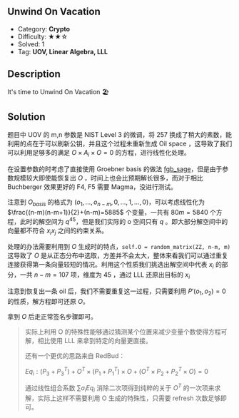 ## Unwind On Vacation

- Category: **Crypto**
- Difficulty: ★★☆
- Solved: 1
- Tag: **UOV, Linear Algebra, LLL**

## Description

It's time to Unwind On Vacation 🏖️

## Solution

题目中 UOV 的 m,n 参数是 NIST Level 3 的微调，将 257 换成了稍大的素数，能利用的点在于可以刷新公钥，并且这个过程未重新生成 Oil space ，这导致了我们可以利用足够多的满足 $O\times A_i\times O=0$ 的方程，进行线性化处理。

在设置参数的时考虑了直接使用 Groebner basis 的做法 [fgb_sage](https://github.com/mwageringel/fgb_sage)，但是由于参数规模较大即使能恢复出 $O$ ，时间上也会比预期解长很多，而对于相比 Buchberger 效果更好的 F4, F5 需要 Magma，没进行测试。

注意到 $O_{basis}$ 的格式为 $(o_1,\dots,o_{n-m},0,\dots,1,\dots,0)$，可以考虑线性化为 $\frac{(n-m)(n-m+1)}{2}+(n-m)=5885$ 个变量，一共有 $80m=5840$ 个方程，此时的解空间为 $q^{45}$，但是我们实际的 o 空间只有 $q$ 。即大部分解空间中的向量都不符合 $x_ix_j$ 之间的约束关系。

处理的办法需要利用到 $O$ 生成时的特点，`self.O = random_matrix(ZZ, n-m, m)` 这导致了 $O$ 是从正态分布中选取，方差并不会太大，整体来看我们可以通过重复连接获得第一条向量较短的情况。利用这个性质我们挑选出解空间中代表 $x_i$ 的部分，一共 $n-m=107$ 项，维度为 $45$ ，通过 LLL 还原出目标的 $x_i$

注意到恢复出一条 oil 后，我们不需要重复这一过程，只需要利用 $P'(o_1,o_2)=0$ 的性质，解方程即可还原 $O$。

拿到 $O$ 后走正常签名步骤即可。

> 实际上利用 O 的特殊性能够通过猜测某个位置来减少变量个数使得方程可解，相比使用 LLL 来拿到特定的向量更直接。
>
> 还有一个更优的思路来自 RedBud：
>
> $Eq_i:(P_3+P_3^T)+O^T\times (P_1+P_1^T)\times O+(O^T\times P_2+P_2^T\times O)=0$
>
> 通过线性组合系数 $\sum a_iEq_i$ 消除二次项得到纯粹的关于 $O^T$ 的一次项来求解，实际上这样不需要利用 O 生成的特殊性，只需要 refresh 次数足够即可。

